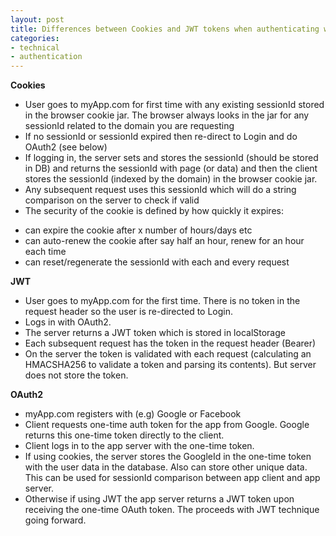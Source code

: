 ```yaml
---
layout: post
title: Differences between Cookies and JWT tokens when authenticating with OAuth2
categories:
- technical
- authentication
---
```


**Cookies**

 - User goes to myApp.com for first time with any existing sessionId stored in the browser cookie jar. The browser always looks in the jar for any sessionId related to the domain you are requesting
 - If no sessionId or sessionId expired then re-direct to Login and do OAuth2 (see below)
 - If logging in, the server sets and stores the sessionId (should be stored in DB) and returns the sessionId with page (or data) and then the client stores the sessionId (indexed by the domain) in the browser cookie jar.
 - Any subsequent request uses this sessionId which will do a string comparison on the server to check if valid
 - The security of the cookie is defined by how quickly it expires:
  * can expire the cookie after x number of hours/days etc
  * can auto-renew the cookie after say half an hour, renew for an hour each time
  * can reset/regenerate the sessionId with each and every request


**JWT**

 - User goes to myApp.com for the first time. There is no token in the request header so the user is re-directed to Login.
 - Logs in with OAuth2.
 - The server returns a JWT token which is stored in localStorage
 - Each subsequent request has the token in the request header (Bearer)
 - On the server the token is validated with each request (calculating an HMACSHA256 to validate a token and parsing its contents). But server does not store the token.


 **OAuth2**

 - myApp.com registers with (e.g) Google or Facebook
 - Client requests one-time auth token for the app from Google. Google returns this one-time token directly to the client.
 - Client logs in to the app server with the one-time token.
 - If using cookies, the server stores the GoogleId in the one-time token with the user data in the database. Also can store other unique data. This can be used for sessionId comparison between app client and app server.
 - Otherwise if using JWT the app server returns a  JWT token upon receiving the one-time OAuth token. The proceeds with JWT technique going forward.
